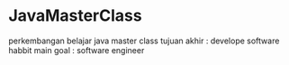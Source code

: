 # JavaMasterClass
perkembangan belajar java master class
tujuan akhir : develope software habbit
main goal : software engineer
